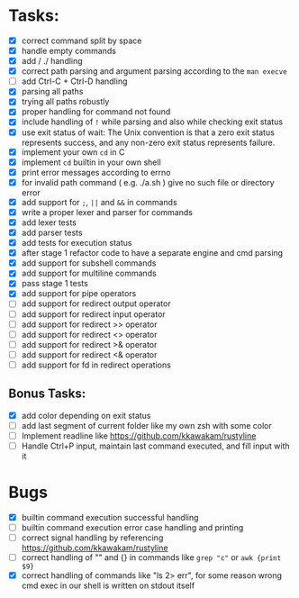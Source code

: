 # Tasks:

- [X] correct command split by space
- [X] handle empty commands
- [X] add / ./ handling
- [X] correct path parsing and argument parsing according to the `man execve`
- [ ] add Ctrl-C + Ctrl-D handling
- [X] parsing all paths
- [X] trying all paths robustly
- [X] proper handling for command not found
- [X] include handling of `!` while parsing and also while checking exit status
- [X] use exit status of wait: The Unix convention is that a zero exit status represents success, and any non-zero exit status represents failure.
- [X] implement your own `cd` in C
- [X] implement `cd` builtin in your own shell
- [X] print error messages according to errno
- [X] for invalid path command ( e.g. ./a.sh ) give no such file or directory error
- [X] add support for `;`, `||` and `&&` in commands
- [X] write a proper lexer and parser for commands
- [X] add lexer tests
- [X] add parser tests
- [X] add tests for execution status
- [X] after stage 1 refactor code to have a separate engine and cmd parsing
- [X] add support for subshell commands
- [X] add support for multiline commands
- [X] pass stage 1 tests
- [X] add support for pipe operators
- [ ] add support for redirect output operator
- [ ] add support for redirect input operator
- [ ] add support for redirect >> operator
- [ ] add support for redirect <> operator
- [ ] add support for redirect >& operator
- [ ] add support for redirect <& operator
- [ ] add support for fd in redirect operations

## Bonus Tasks:

- [X] add color depending on exit status
- [ ] add last segment of current folder like my own zsh with some color
- [ ] Implement readline like https://github.com/kkawakam/rustyline
- [ ] Handle Ctrl+P input, maintain last command executed, and fill input with it

# Bugs

- [X] builtin command execution successful handling
- [ ] builtin command execution error case handling and printing
- [ ] correct signal handling by referencing https://github.com/kkawakam/rustyline
- [ ] correct handling of "" and {} in commands like `grep "c"` or `awk {print $9}`
- [X] correct handling of commands like "ls 2> err", for some reason wrong cmd exec in our shell is written on stdout itself

